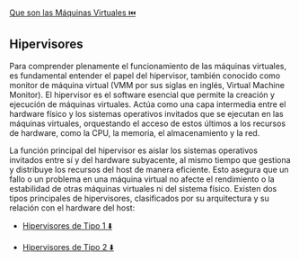 [Que son las Máquinas Virtuales ⏮️](QueSonVM.md)

## Hipervisores

Para comprender plenamente el funcionamiento de las máquinas virtuales, es fundamental entender el papel del hipervisor, también conocido como monitor de máquina virtual (VMM por sus siglas en inglés, Virtual Machine Monitor). El hipervisor es el software esencial que permite la creación y ejecución de máquinas virtuales. Actúa como una capa intermedia entre el hardware físico y los sistemas operativos invitados que se ejecutan en las máquinas virtuales, orquestando el acceso de estos últimos a los recursos de hardware, como la CPU, la memoria, el almacenamiento y la red.

La función principal del hipervisor es aislar los sistemas operativos invitados entre sí y del hardware subyacente, al mismo tiempo que gestiona y distribuye los recursos del host de manera eficiente. Esto asegura que un fallo o un problema en una máquina virtual no afecte el rendimiento o la estabilidad de otras máquinas virtuales ni del sistema físico. Existen dos tipos principales de hipervisores, clasificados por su arquitectura y su relación con el hardware del host:

- [Hipervisores de Tipo 1 ⬇️](Hipervisores/Tipo1.md)

- [Hipervisores de Tipo 2 ⬇️](Hipervisores/Tipo2.md)